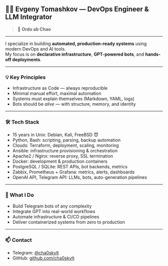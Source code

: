 ## 👨‍💻 Evgeny Tomashkov — DevOps Engineer & LLM Integrator

> 📐 **Ordo ab Chao** 

---

I specialize in building **automated, production-ready systems** using modern DevOps and AI tools.  
My focus is on **declarative infrastructure**, **GPT-powered bots**, and **hands-off deployments**.

---

### 💡 Key Principles
- Infrastructure as Code — always reproducible  
- Minimal manual effort, maximal automation  
- Systems must explain themselves (Markdown, YAML, logs)  
- Bots should be *alive* — with structure, memory, and identity

---

### 🛠️ Tech Stack
- 15 years in Unix: Debian, Kali, FreeBSD 😈
- Python, Bash: scripting, parsing, backup automation
- Clouds: Terraform, deployment, scaling, monitoring  
- Ansible: infrastructure provisioning & orchestration   
- Apache2 / Nginx: reverse proxy, SSL termination  
- Docker: development & production containers  
- PostgreSQL / SQLite: REST APIs, bot backends, metrics  
- Zabbix, Prometheus + Grafana: metrics, alerts, dashboards  
- OpenAI API, Telegram API: LLMs, bots, auto-generation pipelines

---

### 🔧 What I Do
- Build Telegram bots of any complexity  
- Integrate GPT into real-world workflows  
- Automate infrastructure & CI/CD pipelines  
- Deliver containerized systems from zero to production

---

### 📫 Contact
- Telegram: [@cha0skvlt](https://t.me/cha0skvlt)  
- GitHub: [github.com/cha0skvlt](https://github.com/cha0skvlt)
